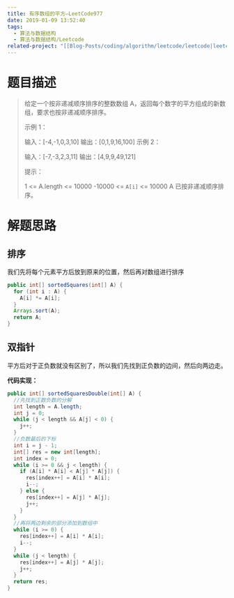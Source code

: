 ```yaml
---
title: 有序数组的平方—LeetCode977
date: 2019-01-09 13:52:40
tags:
  - 算法与数据结构
  - 算法与数据结构/Leetcode
related-project: "[[Blog-Posts/coding/algorithm/leetcode/leetcode|leetcode]]"
---
```


# 题目描述

>给定一个按非递减顺序排序的整数数组 A，返回每个数字的平方组成的新数组，要求也按非递减顺序排序。 
>
>示例 1：
>
>输入：\[-4,-1,0,3,10]
>输出：\[0,1,9,16,100]
>示例 2：
>
>输入：\[-7,-3,2,3,11]
>输出：\[4,9,9,49,121]
>
>
>提示：
>
>1 <= A.length <= 10000
>-10000 <= `A[i]` <= 10000
>A 已按非递减顺序排序。

<!--more-->

# 解题思路

## 排序

我们先将每个元素平方后放到原来的位置，然后再对数组进行排序

```java
public int[] sortedSquares(int[] A) {
  for (int i : A) {
    A[i] *= A[i];
  }
  Arrays.sort(A);
  return A;
}
```

## 双指针

平方后对于正负数就没有区别了，所以我们先找到正负数的边间，然后向两边走。

**代码实现：**

```java
public int[] sortedSquaresDouble(int[] A) {
  //先找到正数负数的分解
  int length = A.length;
  int j = 0;
  while (j < length && A[j] < 0) {
    j++;
  }
  //负数最后的下标
  int i = j - 1;
  int[] res = new int[length];
  int index = 0;
  while (i >= 0 && j < length) {
    if (A[i] * A[i] < A[j] * A[j]) {
      res[index++] = A[i] * A[i];
      i--;
    } else {
      res[index++] = A[j] * A[j];
      j++;
    }
  }
  //再将两边剩余的部分添加到数组中
  while (i >= 0) {
    res[index++] = A[i] * A[i];
    i--;
  }
  while (j < length) {
    res[index++] = A[j] * A[j];
    j++;
  }
  return res;
}
```

